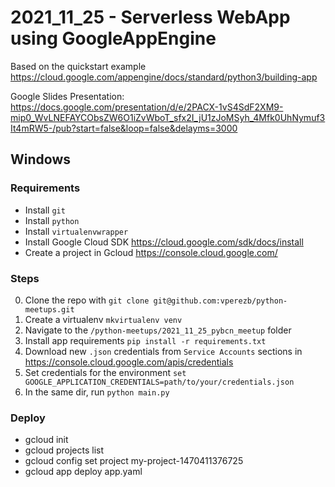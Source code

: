 # 2021_11_25 - Serverless WebApp using GoogleAppEngine

Based on the quickstart example https://cloud.google.com/appengine/docs/standard/python3/building-app

Google Slides Presentation: https://docs.google.com/presentation/d/e/2PACX-1vS4SdF2XM9-mip0_WvLNEFAYCObsZW6O1iZvWboT_sfx2I_jU1zJoMSyh_4Mfk0UhNymuf3It4mRW5-/pub?start=false&loop=false&delayms=3000

## Windows

### Requirements

* Install `git`
* Install `python`
* Install `virtualenvwrapper`
* Install Google Cloud SDK https://cloud.google.com/sdk/docs/install
* Create a project in Gcloud https://console.cloud.google.com/


### Steps

0. Clone the repo with `git clone git@github.com:vperezb/python-meetups.git`
0. Create a virtualenv `mkvirtualenv venv`
0. Navigate to the `/python-meetups/2021_11_25_pybcn_meetup` folder
0. Install app requirements `pip install -r requirements.txt`
0. Download new `.json` credentials from `Service Accounts` sections in https://console.cloud.google.com/apis/credentials
0. Set credentials for the environment `set GOOGLE_APPLICATION_CREDENTIALS=path/to/your/credentials.json`
0. In the same dir, run `python main.py`

### Deploy

* gcloud init
* gcloud projects list
* gcloud config set project my-project-1470411376725
* gcloud app deploy app.yaml

